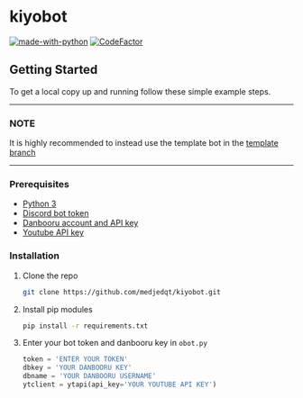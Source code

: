 # kiyobot

[![made-with-python](https://img.shields.io/badge/Made%20with-Python-1f425f.svg)](https://www.python.org/)
[![CodeFactor](https://www.codefactor.io/repository/github/medjedqt/kiyobot/badge?s=8e2c7f35c70e48525e1872c07dda7b97b200b9da)](https://www.codefactor.io/repository/github/medjedqt/kiyobot)

## Getting Started

To get a local copy up and running follow these simple example steps.

---

### NOTE

It is highly recommended to instead use the template bot in the [template branch](https://github.com/medjedqt/kiyobot/tree/template)

---

### Prerequisites

* [Python 3](https://python.org)
* [Discord bot token](https://discordapp.com/developers/applications)
* [Danbooru account and API key](https://danbooru.donmai.us/profile)
* [Youtube API key](https://cloud.google.com/)

### Installation

1. Clone the repo

    ```sh
    git clone https://github.com/medjedqt/kiyobot.git
    ```

2. Install pip modules

    ```sh
    pip install -r requirements.txt
    ```

3. Enter your bot token and danbooru key in `obot.py`

    ```py
    token = 'ENTER YOUR TOKEN'
    dbkey = 'YOUR DANBOORU KEY'
    dbname = 'YOUR DANBOORU USERNAME'
    ytclient = ytapi(api_key='YOUR YOUTUBE API KEY')
    ```
